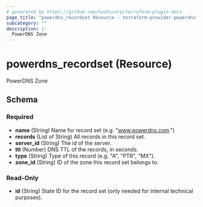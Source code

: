 ```yaml
---
# generated by https://github.com/hashicorp/terraform-plugin-docs
page_title: "powerdns_recordset Resource - terraform-provider-powerdns"
subcategory: ""
description: |-
  PowerDNS Zone
---
```


# powerdns_recordset (Resource)

PowerDNS Zone



<!-- schema generated by tfplugindocs -->
## Schema

### Required

- **name** (String) Name for record set (e.g. "www.powerdns.com.")
- **records** (List of String) All records in this record set.
- **server_id** (String) The id of the server.
- **ttl** (Number) DNS TTL of the records, in seconds.
- **type** (String) Type of this record (e.g. "A", "PTR", "MX").
- **zone_id** (String) ID of the zone this record set belongs to.

### Read-Only

- **id** (String) State ID for the record set (only needed for internal technical purposes).


